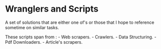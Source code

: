 # Wranglers and Scripts

A set of solutions that are either one of's
or those that I hope to reference sometime on similar tasks.

These scripts span from :
    - Web scrapers. 
    - Crawlers.
    - Data Structuring.
    - Pdf Downloaders.
    - Article's scrapers.
